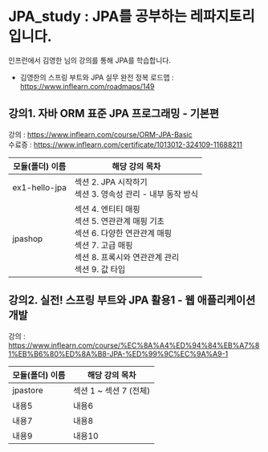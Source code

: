 # JPA_study : JPA를 공부하는 레파지토리 입니다.
인프런에서 김영한 님의 강의를 통해 JPA를 학습합니다.
- 김영한의 스프링 부트와 JPA 실무 완전 정복 로드맵 : https://www.inflearn.com/roadmaps/149

## 강의1. 자바 ORM 표준 JPA 프로그래밍 - 기본편
강의 : https://www.inflearn.com/course/ORM-JPA-Basic
<br>
수료증 : https://www.inflearn.com/certificate/1013012-324109-11688211

| 모듈(폴더) 이름     | 해당 강의 목차       |
|---------------|----------------|
| ex1-hello-jpa | 섹션 2. JPA 시작하기<br/>섹션 3. 영속성 관리 - 내부 동작 방식 |
| jpashop       | 섹션 4. 엔티티 매핑<br/>섹션 5. 연관관계 매핑 기초<br/>섹션 6. 다양한 연관관계 매핑<br/>섹션 7. 고급 매핑<br/>섹션 8. 프록시와 연관관계 관리<br/>섹션 9. 값 타입          |

## 강의2. 실전! 스프링 부트와 JPA 활용1 - 웹 애플리케이션 개발
강의 : https://www.inflearn.com/course/%EC%8A%A4%ED%94%84%EB%A7%81%EB%B6%80%ED%8A%B8-JPA-%ED%99%9C%EC%9A%A9-1

| 모듈(폴더) 이름 | 해당 강의 목차         |
|-----------|------------------|
| jpastore  | 섹션 1 ~ 섹션 7 (전체) |
| 내용5       | 내용6              |
| 내용7       | 내용8              |
| 내용9       | 내용10             |
